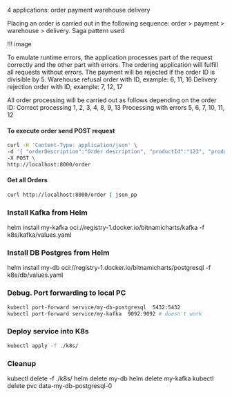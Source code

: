 4 applications:
order
payment
warehouse
delivery

Placing an order is carried out in the following sequence: order > payment > warehouse > delivery.
Saga pattern used

!!! image

To emulate runtime errors, the application processes part of the request correctly and the other part with errors.
The ordering application will fulfill all requests without errors.
The payment will be rejected if the order ID is divisible by 5.
Warehouse refusal order with ID, example: 6, 11, 16
Delivery rejection order with ID, example: 7, 12, 17

All order processing will be carried out as follows depending on the order ID:
Correct processing 1, 2, 3, 4, 8, 9, 13
Processing with errors 5, 6, 7, 10, 11, 12

#### To execute order send POST request
```bash
curl -H 'Content-Type: application/json' \
-d '{ "orderDescription":"Order description", "productId":"123", "productPrice":"5.1", "productQuantity":"2.0", "deliveryAddress":"г.Москва, ул. Тверская, д.1"}' \
-X POST \
http://localhost:8000/order
```

#### Get all Orders
```bash
curl http://localhost:8000/order | json_pp
```

### Install Kafka from Helm
helm install my-kafka oci://registry-1.docker.io/bitnamicharts/kafka -f k8s/kafka/values.yaml 

### Install DB Postgres from Helm
helm install my-db oci://registry-1.docker.io/bitnamicharts/postgresql -f k8s/db/values.yaml

### Debug. Port forwarding to local PC
```bash
kubectl port-forward service/my-db-postgresql  5432:5432
kubectl port-forward service/my-kafka  9092:9092 # doesn't work
```

### Deploy service into K8s
```bash
kubectl apply -f ./k8s/
```

### Cleanup
kubectl delete -f ./k8s/
helm delete my-db
helm delete my-kafka
kubectl delete pvc data-my-db-postgresql-0
